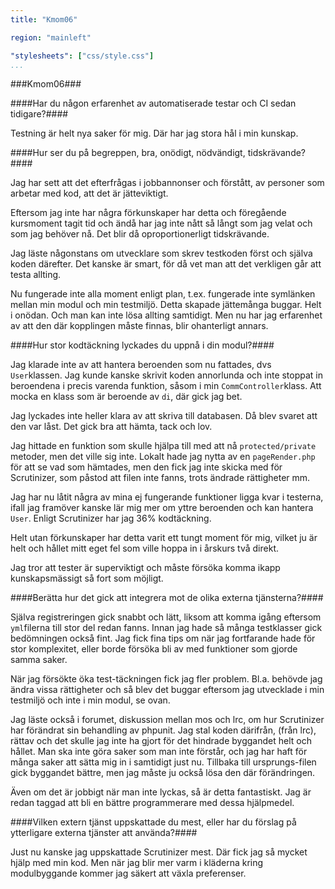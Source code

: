 ```yaml
---
title: "Kmom06"

region: "mainleft"

"stylesheets": ["css/style.css"]
...
```


###Kmom06###

####Har du någon erfarenhet av automatiserade testar och CI sedan tidigare?####

Testning är helt nya saker för mig. Där har jag stora hål i min kunskap.

####Hur ser du på begreppen, bra, onödigt, nödvändigt, tidskrävande?####

Jag har sett att det efterfrågas i jobbannonser och förstått, av personer som arbetar med kod, att det är jätteviktigt. 

Eftersom jag inte har några förkunskaper har detta och föregående kursmoment tagit tid och ändå har jag inte nått så långt som jag velat och som jag behöver nå. Det blir då oproportionerligt tidskrävande.

Jag läste någonstans om utvecklare som skrev testkoden först och själva koden därefter. Det kanske är smart, för då vet man att det verkligen går att testa allting.

Nu fungerade inte alla moment enligt plan, t.ex. fungerade inte symlänken mellan min modul och min testmiljö. Detta skapade jättemånga buggar. Helt i onödan. Och man kan inte lösa allting samtidigt. Men nu har jag erfarenhet av att den där kopplingen måste finnas, blir ohanterligt annars.

####Hur stor kodtäckning lyckades du uppnå i din modul?####

Jag klarade inte av att hantera beroenden som nu fattades, dvs `User`klassen. Jag kunde kanske skrivit koden annorlunda och inte stoppat in beroendena i precis varenda funktion, såsom i min `CommController`klass. Att mocka en klass som är beroende av `di`, där gick jag bet.

Jag lyckades inte heller klara av att skriva till databasen. Då blev svaret att den var låst. Det gick bra att hämta, tack och lov.

Jag hittade en funktion som skulle hjälpa till med att nå `protected/private` metoder, men det ville sig inte. Lokalt hade jag nytta av en `pageRender.php` för att se vad som hämtades, men den fick jag inte skicka med för Scrutinizer, som påstod att filen inte fanns, trots ändrade rättigheter mm.

Jag har nu låtit några av mina ej fungerande funktioner ligga kvar i testerna, ifall jag framöver kanske lär mig mer om yttre beroenden och kan hantera `User`. Enligt Scrutinizer har jag 36% kodtäckning.

Helt utan förkunskaper har detta varit ett tungt moment för mig, vilket ju är helt och hållet mitt eget fel som ville hoppa in i årskurs två direkt.

Jag tror att tester är superviktigt och måste försöka komma ikapp kunskapsmässigt så fort som möjligt.

####Berätta hur det gick att integrera mot de olika externa tjänsterna?####

Själva registreringen gick snabbt och lätt, liksom att komma igång eftersom `yml`filerna till stor del redan fanns. Innan jag hade så många testklasser gick bedömningen också fint. Jag fick fina tips om när jag fortfarande hade för stor komplexitet, eller borde försöka bli av med funktioner som gjorde samma saker. 

När jag försökte öka test-täckningen fick jag fler problem. Bl.a. behövde jag ändra vissa rättigheter och så blev det buggar eftersom jag utvecklade i min testmiljö och inte i min modul, se ovan. 

Jag läste också i forumet, diskussion mellan mos och lrc, om hur Scrutinizer har förändrat sin behandling av phpunit. Jag stal koden därifrån, (från lrc), rättav och det skulle jag inte ha gjort för det hindrade byggandet helt och hållet. Man ska inte göra saker som man inte förstår, och jag har haft för många saker att sätta mig in i samtidigt just nu. Tillbaka till ursprungs-filen gick byggandet bättre, men jag måste ju också lösa den där förändringen.

Även om det är jobbigt när man inte lyckas, så är detta fantastiskt. Jag är redan taggad att bli en bättre programmerare med dessa hjälpmedel.

####Vilken extern tjänst uppskattade du mest, eller har du förslag på ytterligare externa tjänster att använda?####

Just nu kanske jag uppskattade Scrutinizer mest. Där fick jag så mycket hjälp med min kod. Men när jag blir mer varm i kläderna kring modulbyggande kommer jag säkert att växla preferenser.
